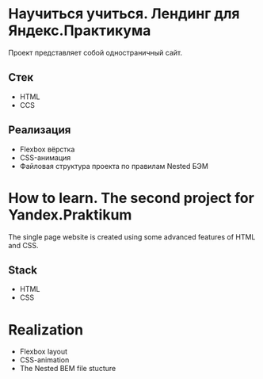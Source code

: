 # Научиться учиться. Лендинг для Яндекс.Практикума
Проект представляет собой одностраничный сайт.

## Стек
* HTML
* CCS

## Реализация
* Flexbox вёрстка
* CSS-анимация
* Файловая структура проекта по правилам Nested БЭМ



# How to learn. The second project for Yandex.Praktikum
The single page website is created using some advanced features of HTML and CSS.

## Stack
* HTML
* CSS

# Realization
* Flexbox layout
* CSS-animation
* The Nested BEM file stucture

